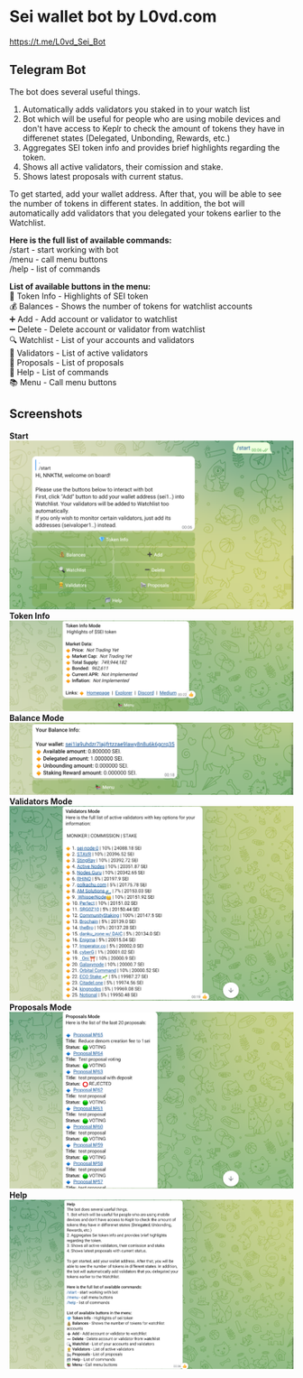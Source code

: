 # Sei wallet bot by L0vd.com

https://t.me/L0vd_Sei_Bot

## Telegram Bot
The bot does several useful things.
1. Automatically adds validators you staked in to your watch list
2. Bot which will be useful for people who are using mobile devices and don't have access to Keplr to check the amount of tokens they have in differenet states (Delegated, Unbonding, Rewards, etc.)
3. Aggregates SEI token info and provides brief highlights regarding the token.
4. Shows all active validators, their comission and stake.
5. Shows latest proposals with current status.

To get started, add your wallet address. After that, you will be able to see the number of tokens in different states. In addition, the bot will automatically add validators that you delegated your tokens earlier to the Watchlist.

**Here is the full list of available commands:**  
/start - start working with bot  
/menu - call menu buttons  
/help - list of commands  

**List of available buttons in the menu:**  
💎 Token Info - Highlights of SEI token  
💰 Balances - Shows the number of tokens for watchlist accounts  
➕ Add - Add account or validator to watchlist  
➖ Delete - Delete account or validator from watchlist  
🔍 Watchlist - List of your accounts and validators  
👷 Validators - List of active validators  
📢 Proposals - List of proposals  
📂 Help - List of commands  
📚 Menu - Call menu buttons  

## Screenshots
**Start**  
![Screenshot](https://github.com/L0vd/screenshots/blob/main/sei/start.png)  
**Token Info**  
![Screenshot](https://github.com/L0vd/screenshots/blob/main/sei/token_info.png?raw=true)  
**Balance Mode**  
![Screenshot](https://github.com/L0vd/screenshots/blob/main/sei/balance.png?raw=true)  
**Validators Mode**  
![Screenshot](https://github.com/L0vd/screenshots/blob/main/sei/validators.png)  
**Proposals Mode**  
![Screenshot](https://github.com/L0vd/screenshots/blob/main/sei/proposals.png?raw=true)  
**Help**  
![Screenshot](https://github.com/L0vd/screenshots/blob/main/sei/help.png?raw=true)
